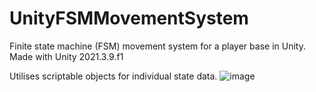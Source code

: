 # UnityFSMMovementSystem

Finite state machine (FSM) movement system for a player base in Unity. Made with Unity 2021.3.9.f1 

Utilises scriptable objects for individual state data.
![image](https://github.com/EmmyVoita/UnityFSMMovementSystem/assets/82542924/4e1dcf6d-80c6-46da-96dc-4f1011356c6b)

